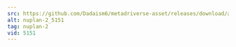 ```yaml
---
src: https://github.com/Dadaism6/metadriverse-asset/releases/download/assetsv1.0.1/nuplan-2_5151.mp4
alt: nuplan-2_5151
tag: nuplan-2
vid: 5151
---
```

